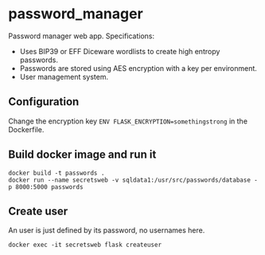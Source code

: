 # password_manager
Password manager web app. Specifications:
- Uses BIP39 or EFF Diceware wordlists to create high entropy passwords.
- Passwords are stored using AES encryption with a key per environment.
- User management system.

## Configuration
Change the encryption key `ENV FLASK_ENCRYPTION=somethingstrong` in the Dockerfile.

## Build docker image and run it
```
docker build -t passwords .
docker run --name secretsweb -v sqldata1:/usr/src/passwords/database -p 8000:5000 passwords
```

## Create user
An user is just defined by its password, no usernames here.
```
docker exec -it secretsweb flask createuser
```
